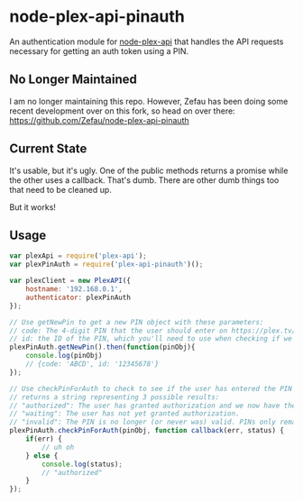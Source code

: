# node-plex-api-pinauth
An authentication module for [node-plex-api](https://github.com/phillipj/node-plex-api) that handles the API requests necessary for getting an auth token using a PIN.

## No Longer Maintained
I am no longer maintaining this repo. However, Zefau has been doing some recent development over on this fork, so head on over there: https://github.com/Zefau/node-plex-api-pinauth

## Current State
It's usable, but it's ugly. One of the public methods returns a promise while the other uses a callback. That's dumb.
There are other dumb things too that need to be cleaned up.
 
But it works!

## Usage
```js
var plexApi = require('plex-api');
var plexPinAuth = require('plex-api-pinauth')();

var plexClient = new PlexAPI({
    hostname: '192.168.0.1',
    authenticator: plexPinAuth
});

// Use getNewPin to get a new PIN object with these parameters:
// code: The 4-digit PIN that the user should enter on https://plex.tv/pin to grant authorization
// id: the ID of the PIN, which you'll need to use when checking if we have authorization yet
plexPinAuth.getNewPin().then(function(pinObj){
    console.log(pinObj)
    // {code: 'ABCD', id: '12345678'}
});

// Use checkPinForAuth to check to see if the user has entered the PIN on the website yet.
// returns a string representing 3 possible results:
// "authorized": The user has granted authorization and we now have the token. You can use plexClient now.
// "waiting": The user has not yet granted authorization.
// "invalid": The PIN is no longer (or never was) valid. PINs only remain valid for about 10 minutes.
plexPinAuth.checkPinForAuth(pinObj, function callback(err, status) {
    if(err) {
        // uh oh
    } else {
        console.log(status);
        // "authorized"
    }
});
```
